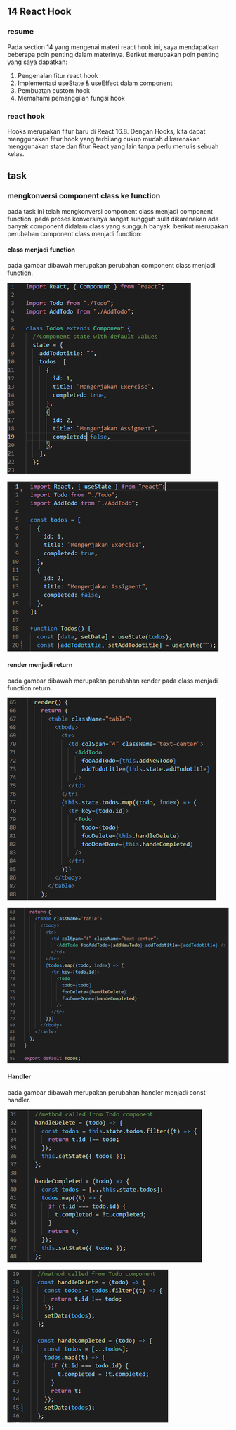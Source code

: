 ## 14 React Hook

### resume

Pada section 14 yang mengenai materi react hook ini, saya mendapatkan beberapa poin penting dalam materinya.
Berikut merupakan poin penting yang saya dapatkan:

1. Pengenalan fitur react hook
2. Implementasi useState & useEffect dalam component
3. Pembuatan custom hook
4. Memahami pemanggilan fungsi hook

### react hook

Hooks merupakan fitur baru di React 16.8. Dengan Hooks, kita dapat menggunakan fitur hook yang terbilang cukup mudah dikarenakan menggunakan state dan fitur React yang lain tanpa perlu menulis sebuah kelas.

## task

### mengkonversi component class ke function

pada task ini telah mengkonversi component class menjadi component function. pada proses konversinya sangat sungguh sulit dikarenakan ada banyak component didalam class yang sungguh banyak.
berikut merupakan perubahan component class menjadi function:

#### class menjadi function

pada gambar dibawah merupakan perubahan component class menjadi function.

![3.PNG](./screenshot/3.PNG)

![1.PNG](./screenshot/1.PNG)

#### render menjadi return

pada gambar dibawah merupakan perubahan render pada class menjadi function return.

![4.PNG](./screenshot/4.PNG)

![2.PNG](./screenshot/2.PNG)

#### Handler

pada gambar dibawah merupakan perubahan handler menjadi const handler.

![5.PNG](./screenshot/5.PNG)

![6.PNG](./screenshot/6.PNG)
